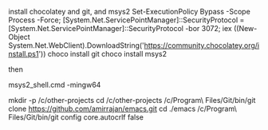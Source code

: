 install chocolatey and git, and msys2
Set-ExecutionPolicy Bypass -Scope Process -Force; [System.Net.ServicePointManager]::SecurityProtocol = [System.Net.ServicePointManager]::SecurityProtocol -bor 3072; iex ((New-Object System.Net.WebClient).DownloadString('https://community.chocolatey.org/install.ps1')) 
choco install git
choco install msys2

then 

msys2_shell.cmd -mingw64

mkdir -p /c/other-projects
cd /c/other-projects
/c/Program\ Files/Git/bin/git clone https://github.com/amirrajan/emacs.git
cd ./emacs
/c/Program\ Files/Git/bin/git config core.autocrlf false
